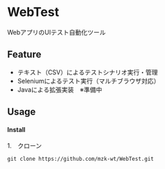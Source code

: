 # WebTest
WebアプリのUIテスト自動化ツール

## Feature
- テキスト（CSV）によるテストシナリオ実行・管理
- Seleniumによるテスト実行（マルチブラウザ対応）
- Javaによる拡張実装　※準備中

## Usage
#### Install
1.　クローン
```
git clone https://github.com/mzk-wt/WebTest.git
```

